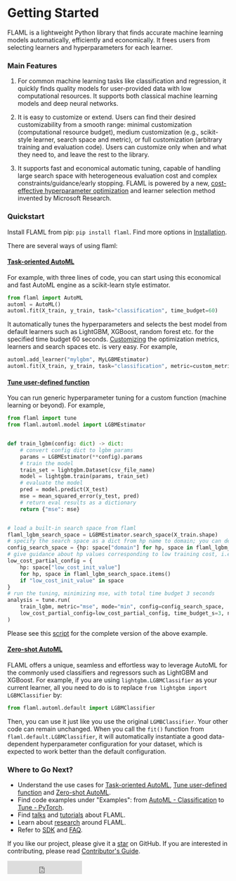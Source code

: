 # Getting Started

<!-- ### Welcome to FLAML, a Fast Library for Automated Machine Learning & Tuning! -->

FLAML is a lightweight Python library that finds accurate machine
learning models automatically, efficiently and economically. It frees users from selecting learners and hyperparameters for each learner.

### Main Features

1. For common machine learning tasks like classification and regression, it quickly finds quality models for user-provided data with low computational resources. It supports both classical machine learning models and deep neural networks.

2. It is easy to customize or extend. Users can find their desired customizability from a smooth range: minimal customization (computational resource budget), medium customization (e.g., scikit-style learner, search space and metric), or full customization (arbitrary training and evaluation code). Users can customize only when and what they need to, and leave the rest to the library.

3. It supports fast and economical automatic tuning, capable of handling large search space with heterogeneous evaluation cost and complex constraints/guidance/early stopping. FLAML is powered by a new, [cost-effective
hyperparameter optimization](Use-Cases/Tune-User-Defined-Function#hyperparameter-optimization-algorithm)
and learner selection method invented by Microsoft Research.

### Quickstart

Install FLAML from pip: `pip install flaml`. Find more options in [Installation](Installation).

There are several ways of using flaml:

#### [Task-oriented AutoML](Use-Cases/task-oriented-automl)

For example, with three lines of code, you can start using this economical and fast AutoML engine as a scikit-learn style estimator.

```python
from flaml import AutoML
automl = AutoML()
automl.fit(X_train, y_train, task="classification", time_budget=60)
```

It automatically tunes the hyperparameters and selects the best model from default learners such as LightGBM, XGBoost, random forest etc. for the specified time budget 60 seconds. [Customizing](Use-Cases/task-oriented-automl#customize-automlfit) the optimization metrics, learners and search spaces etc. is very easy. For example,

```python
automl.add_learner("mylgbm", MyLGBMEstimator)
automl.fit(X_train, y_train, task="classification", metric=custom_metric, estimator_list=["mylgbm"], time_budget=60)
```

#### [Tune user-defined function](Use-Cases/Tune-User-Defined-Function)

You can run generic hyperparameter tuning for a custom function (machine learning or beyond). For example,

```python
from flaml import tune
from flaml.automl.model import LGBMEstimator


def train_lgbm(config: dict) -> dict:
    # convert config dict to lgbm params
    params = LGBMEstimator(**config).params
    # train the model
    train_set = lightgbm.Dataset(csv_file_name)
    model = lightgbm.train(params, train_set)
    # evaluate the model
    pred = model.predict(X_test)
    mse = mean_squared_error(y_test, pred)
    # return eval results as a dictionary
    return {"mse": mse}


# load a built-in search space from flaml
flaml_lgbm_search_space = LGBMEstimator.search_space(X_train.shape)
# specify the search space as a dict from hp name to domain; you can define your own search space same way
config_search_space = {hp: space["domain"] for hp, space in flaml_lgbm_search_space.items()}
# give guidance about hp values corresponding to low training cost, i.e., {"n_estimators": 4, "num_leaves": 4}
low_cost_partial_config = {
    hp: space["low_cost_init_value"]
    for hp, space in flaml_lgbm_search_space.items()
    if "low_cost_init_value" in space
}
# run the tuning, minimizing mse, with total time budget 3 seconds
analysis = tune.run(
    train_lgbm, metric="mse", mode="min", config=config_search_space,
    low_cost_partial_config=low_cost_partial_config, time_budget_s=3, num_samples=-1,
)
```
Please see this [script](https://github.com/microsoft/FLAML/blob/main/test/tune_example.py) for the complete version of the above example.

#### [Zero-shot AutoML](Use-Cases/Zero-Shot-AutoML)

FLAML offers a unique, seamless and effortless way to leverage AutoML for the commonly used classifiers and regressors such as LightGBM and XGBoost. For example, if you are using `lightgbm.LGBMClassifier` as your current learner, all you need to do is to replace `from lightgbm import LGBMClassifier` by:

```python
from flaml.automl.default import LGBMClassifier
```

Then, you can use it just like you use the original `LGMBClassifier`. Your other code can remain unchanged. When you call the `fit()` function from `flaml.default.LGBMClassifier`, it will automatically instantiate a good data-dependent hyperparameter configuration for your dataset, which is expected to work better than the default configuration.

### Where to Go Next?

* Understand the use cases for [Task-oriented AutoML](Use-Cases/task-oriented-automl), [Tune user-defined function](Use-Cases/Tune-User-Defined-Function) and [Zero-shot AutoML](Use-Cases/Zero-Shot-AutoML).
* Find code examples under "Examples": from [AutoML - Classification](Examples/AutoML-Classification) to [Tune - PyTorch](Examples/Tune-PyTorch).
* Find [talks](https://www.youtube.com/channel/UCfU0zfFXHXdAd5x-WvFBk5A) and [tutorials](https://github.com/microsoft/FLAML/tree/tutorial/tutorial) about FLAML.
* Learn about [research](Research) around FLAML.
* Refer to [SDK](reference/automl/automl) and [FAQ](FAQ).

If you like our project, please give it a [star](https://github.com/microsoft/FLAML/stargazers) on GitHub. If you are interested in contributing, please read [Contributor's Guide](Contribute).

<iframe src="https://ghbtns.com/github-btn.html?user=microsoft&amp;repo=FLAML&amp;type=star&amp;count=true&amp;size=large" frameborder="0" scrolling="0" width="170" height="30" title="GitHub"></iframe>
